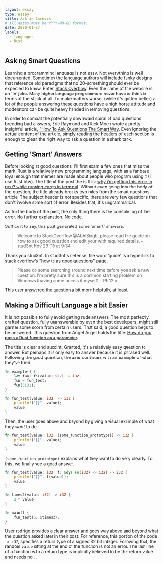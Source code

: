 ```yaml
---
layout: essay
type: essay
title: Ask in Earnest
# All dates must be YYYY-MM-DD format!
date: 2020-01-27
labels:
  - languages
  - Rust
---
```


## Asking Smart Questions  

Learning a programming language is not easy. Not everything is well documented. Sometimes the language authors will include funky designs that reference old paradigms that no 20-something should ever be expected to know. Enter, [Stack Overflow](https://stackoverflow.com/). Even the name of the website is an 'in' joke. Many higher language programmers never have to think in terms of the stack at all. To make matters worse, (while it's gotten better) a lot of the people answering these questions have a high horse attitude and moderators can be quite heavy handed in removing questions.  

In order to combat the potentially downward spiral of bad questions breeding bad answers, Eric Raymond and Rick Moen wrote a pretty insightful article, ["How To Ask Questions The Smart Way](http://www.catb.org/esr/faqs/smart-questions.html). Even ignoring the actual content of the article, simply reading the headers of each section is enough to glean the right way to ask a question in a shark tank.   

## Getting 'Smart' Answers  

Before looking at good questions, I'll first exam a few ones that miss the mark. Rust is a relatively new programming language, with an a fanbase loyal enough that memes are made about people who program using it (I use Rust btw). The title of the post the is this: [why i'm getting this error in rust? while running cargo in terminal](https://stackoverflow.com/questions/59102067/why-im-getting-this-error-in-rust-while-running-cargo-in-terminal). Without even going into the body of the question, the title already breaks two rules from the smart questions article. The subject header is not specific, there are very few questions that don't involve some sort of error. Besides that, it's ungrammatical.  

As for the body of the post, the only thing there is the console log of the error. No further explanation. No code.  

Suffice it to say, this post generated some 'smart' answers.  

> Welcome to StackOverflow @AbhiSingh, please read the guide on how to ask good question and edit your with required details. – stud3nt Nov 29 '19 at 9:34  

Thank you stud3nt. In stud3nt's defense, the word 'quide' is a hyperlink to stack overflow's "how to as good questions" page.  

> Please do some searching around next time before you ask a new question. I'm pretty sure this is a common starting problem on Windows (having come across it myself) - Phi12ip  

This user answered the question a bit more helpfully, at least. 

## Making a Difficult Language a bit Easier  

It is not possible to fully avoid getting rude answers. The most perfectly crafted question, fully unanswerable by even the best developers, might still garner some scorn from certain users. That said, a good question begs to be answered. This question from Angel Angel holds the title: [How do you pass a Rust function as a parameter](https://stackoverflow.com/questions/36390665/how-do-you-pass-a-rust-function-as-a-parameter).  

The title is clear and succint. Granted, it's a relatively easy question to answer. But perhaps it is only easy to answer because it is phrased well. Following the good question, the user continues with an example of what they've tried.  

```Rust 
fn example() {
    let fun: fn(value: i32) -> i32;
    fun = fun_test;
    fun(5i32);
}

fn fun_test(value: i32) -> i32 {
    println!("{}", value);
    value
}
```

Then, the user goes above and beyond by giving a visual example of what they *want* to do:  

```Rust  
fn fun_test(value: i32, (some_function_prototype)) -> i32 {
    println!("{}", value);
    value
}
```  
`(some_function_prototype)` explains what they want to do very clearly. To this, we finally see a good answer.  

```Rust
fn fun_test(value: i32, f: &dyn Fn(i32) -> i32) -> i32 {
    println!("{}", f(value));
    value
}

fn times2(value: i32) -> i32 {
    2 * value
}

fn main() {
    fun_test(5, &times2);
}
```

User rodrigo provides a clear answer and goes way above and beyond what the question asked later in their post. For reference, this portion of the code `-> i32`, specifies a return type of a signed 32 bit integer. Following that, the random `value` sitting at the end of the function is not an error. The last line of a function with a return type is implicitly believed to be the return value and needs no `;`.  
